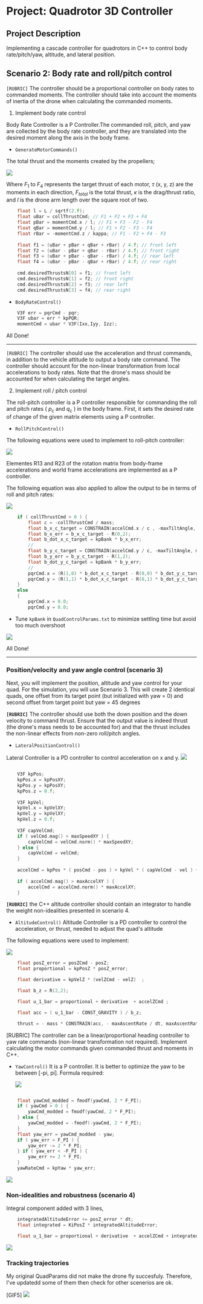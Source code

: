 # Project: Quadrotor 3D Controller #

## Project Description ##
Implementing a cascade controller for quadrotors in C++ to control body rate/pitch/yaw, altitude, and lateral position.


## Scenario 2: Body rate and roll/pitch control ##

`[RUBRIC]`  The controller should be a proportional controller on body rates to commanded moments. The controller should take into account the moments of inertia of the drone when calculating the commanded moments.

1. Implement body rate control 

Body Rate Controller is a P Controller.The commanded roll, pitch, and yaw are collected by the body rate controller, and they are translated into the desired moment along the axis in the body frame. 

  * `GenerateMotorCommands()` 

The total thrust and the moments created by the propellers;

  <!-- $F_{total}$ = $F_1$ + $F_{2}$ + $F_3$ + $F_4$
  $\tau_x$ = ($F_1$ - $F_2$ + $F_3$ - $F_4$) * $l$
  $\tau_y$ = ($F_1$ + $F_2$ - $F_3$ - $F_4$) * $l$
  $\tau_z$ = - ( $F_1$ - $F_2$ - $F_3$ + $F_4$ ) * $\kappa$  -->

 ![](images/forces.png)


  Where $F_1$ to $F_4$ represents the target thrust of each motor, $\tau$ (x, y, z) are the moments in each direction, $F_{total}$ is the total thrust, $\kappa$ is the drag/thrust ratio, and $l$ is the drone arm length over the square root of two.

```cpp
    float l = L / sqrtf(2.f);
    float uBar = collThrustCmd; // F1 + F2 + F3 + F4
    float pBar = momentCmd.x / l; // F1 + F3 - F2 - F4
    float qBar = momentCmd.y / l; // F1 + F2 - F3 - F4
    float rBar = -momentCmd.z / kappa; // F1 - F2 + F4 - F3
    
    float f1 = (uBar + pBar + qBar + rBar) / 4.f; // front left
    float f2 = (uBar - pBar + qBar - rBar) / 4.f; // front right
    float f3 = (uBar + pBar - qBar - rBar) / 4.f; // rear left
    float f4 = (uBar - pBar - qBar + rBar) / 4.f; // rear right
    
    cmd.desiredThrustsN[0] = f1; // front left
    cmd.desiredThrustsN[1] = f2; // front right
    cmd.desiredThrustsN[2] = f3; // rear left
    cmd.desiredThrustsN[3] = f4; // rear right
```
 - `BodyRateControl()`

```cpp
    V3F err = pqrCmd - pqr;
    V3F ubar = err * kpPQR;
    momentCmd = ubar * V3F(Ixx,Iyy, Izz);
```

All Done!

  ---

`[RUBRIC]` The controller should use the acceleration and thrust commands, in addition to the vehicle attitude to output a body rate command. The controller should account for the non-linear transformation from local accelerations to body rates. Note that the drone's mass should be accounted for when calculating the target angles.


2. Implement roll / pitch control

The roll-pitch controller is a P controller responsible for commanding the roll and pitch rates ( $p_c$ and  $q_c$ ) in the body frame. First, it sets the desired rate of change of the given matrix elements using a P controller.

 - `RollPitchControl()`

 The following equations were used to implement to roll-pitch controller:
 
 ![](images/roll-Pitch_controller.png)


Elementes R13 and R23 of the rotation matrix from body-frame accelerations and world frame accelerations are implemented as a P controller.

The following equation was also applied to allow the output to be in terms of roll and pitch rates:

 ![](images/convert_angular_velocities.png)

```cpp
    if ( collThrustCmd > 0 ) {
        float c = -collThrustCmd / mass;
        float b_x_c_target = CONSTRAIN(accelCmd.x / c , -maxTiltAngle, maxTiltAngle);
        float b_x_err = b_x_c_target - R(0,2);
        float b_dot_x_c_target = kpBank * b_x_err;
        //
        float b_y_c_target = CONSTRAIN(accelCmd.y / c, -maxTiltAngle, maxTiltAngle);
        float b_y_err = b_y_c_target - R(1,2);
        float b_dot_y_c_target = kpBank * b_y_err;
        //
        pqrCmd.x = (R(1,0) * b_dot_x_c_target - R(0,0) * b_dot_y_c_target / R(2,2));
        pqrCmd.y = (R(1,1) * b_dot_x_c_target - R(0,1) * b_dot_y_c_target / R(2,2));
    }
    else
    {
        pqrCmd.x = 0.0;
        pqrCmd.y = 0.0;
```

 - Tune `kpBank` in `QuadControlParams.txt` to minimize settling time but avoid too much overshoot

  ![](images/2.gif)

All Done!

----

### Position/velocity and yaw angle control (scenario 3) ###

Next, you will implement the position, altitude and yaw control for your quad. For the simulation, you will use Scenario 3. This will create 2 identical quads, one offset from its target point (but initialized with yaw = 0) and second offset from target point but yaw = 45 degrees

**`[RUBRIC]`** The controller should use both the down position and the down velocity to command thrust. Ensure that the output value is indeed thrust (the drone's mass needs to be accounted for) and that the thrust includes the non-linear effects from non-zero roll/pitch angles.
* `LateralPositionControl()`

Lateral Controller is a PD controller to control acceleration on x and y.
 ![](images/Lateral_controller.png)

```cpp

    V3F kpPos;
    kpPos.x = kpPosXY;
    kpPos.y = kpPosXY;
    kpPos.z = 0.f;
    
    V3F kpVel;
    kpVel.x = kpVelXY;
    kpVel.y = kpVelXY;
    kpVel.z = 0.f;
    
    V3F capVelCmd;
    if ( velCmd.mag() > maxSpeedXY ) {
        capVelCmd = velCmd.norm() * maxSpeedXY;
    } else {
        capVelCmd = velCmd;
    }
    
    accelCmd = kpPos * ( posCmd - pos ) + kpVel * ( capVelCmd - vel ) + accelCmd;
    
    if ( accelCmd.mag() > maxAccelXY ) {
        accelCmd = accelCmd.norm() * maxAccelXY;
    }
```

**`[RUBRIC]`** the C++ altitude controller should contain an integrator to handle the weight non-idealities presented in scenario 4.
* `AltitudeControl()`
 Altitude Controller is a PD controller to control the acceleration, or thrust, needed to adjust the quad's altitude

The following equations were used to implement:
<!-- $$
\begin{pmatrix} \ddot{x} \\ \ddot{y} \\ \ddot{z}\end{pmatrix}  = \begin{pmatrix} 0 \\ 0 \\ g\end{pmatrix} + R \begin{pmatrix} 0 \\ 0 \\ c \end{pmatrix} 
$$ where $R = R(\psi) \times R(\theta) \times R(\phi)$. 
$$
\ddot{x} = c b^x \\ 
\ddot{y} = c b^y \\ 
\ddot{z} = c b^z +g
$$ where $b^x = R_{13}$, $b^y= R_{23}$ and $b^z = R_{33}$ 

$$\bar{u}_1 = \ddot{z} = c b^z +g$$ 

$$c = (\bar{u}_1-g)/b^z$$  

$$\bar{u}_1 = k_{p-z}(z_{t} - z_{a}) + k_{d-z}(\dot{z}_{t} - \dot{z}_{a}) + \ddot{z}_t$$ -->
  ![](images/altitude_controller.png)

```cpp
    float posZ_error = posZCmd - posZ;
    float proportional = kpPosZ * posZ_error;

    float derivative = kpVelZ * (velZCmd - velZ)  ;

    float b_z = R(2,2);

    float u_1_bar = proportional + derivative  + accelZCmd ;

    float acc = ( u_1_bar - CONST_GRAVITY ) / b_z;

    thrust = - mass * CONSTRAIN(acc, - maxAscentRate / dt, maxAscentRate / dt);

  ```

[RUBRIC] The controller can be a linear/proportional heading controller to yaw rate commands (non-linear transformation not required).
Implement calculating the motor commands given commanded thrust and moments in C++.

* `YawControl()`
It is a P controller. It is better to optimize the yaw to be between [-pi, pi]. Formula required:

  <!-- $r_c = k_p (\psi_t - \psi_a)$ -->

  ![](images/yaw_controller.png)

```cpp

    float yawCmd_modded = fmodf(yawCmd, 2 * F_PI);
    if ( yawCmd > 0 ) {
        yawCmd_modded = fmodf(yawCmd, 2 * F_PI);
    } else {
        yawCmd_modded = -fmodf(-yawCmd, 2 * F_PI);
    }
    float yaw_err = yawCmd_modded - yaw;
    if ( yaw_err > F_PI ) {
        yaw_err -= 2 * F_PI;
    } if ( yaw_err < -F_PI ) {
        yaw_err += 2 * F_PI;
    }
    yawRateCmd = kpYaw * yaw_err;
```
  ![](images/3.gif)



### Non-idealities and robustness (scenario 4) ###

Integral component added with 3 lines,

```cpp
    integratedAltitudeError += posZ_error * dt;
    float integrated = KiPosZ * integratedAltitudeError;
```
```cpp
    float u_1_bar = proportional + derivative  + accelZCmd + integrated;
```


  ![](images/4.gif)

### Tracking trajectories ###
My original QuadParams did not make the drone fly succesfuly. Therefore, I've updatedd some of them then check for other scenerios are ok.

[GIF5]
  ![](images/5.gif)

